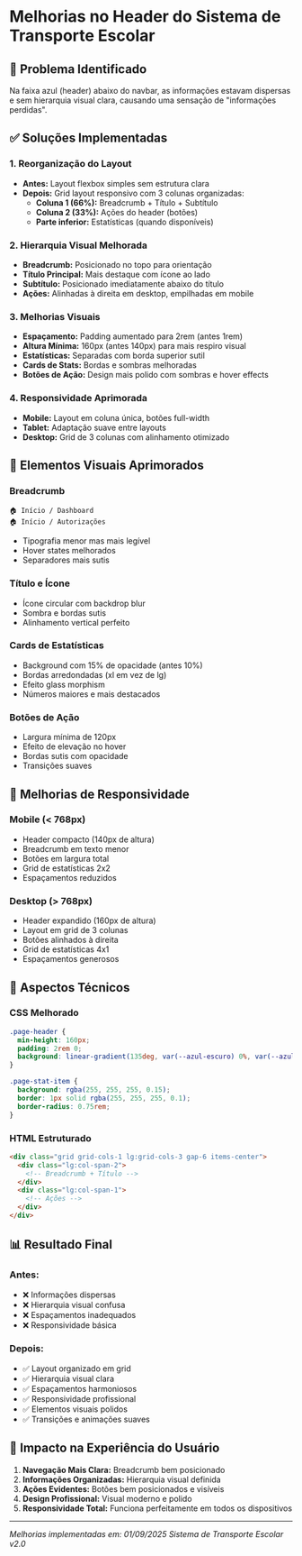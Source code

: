 # Melhorias no Header do Sistema de Transporte Escolar

## 🎯 Problema Identificado
Na faixa azul (header) abaixo do navbar, as informações estavam dispersas e sem hierarquia visual clara, causando uma sensação de "informações perdidas".

## ✅ Soluções Implementadas

### **1. Reorganização do Layout**
- **Antes:** Layout flexbox simples sem estrutura clara
- **Depois:** Grid layout responsivo com 3 colunas organizadas:
  - **Coluna 1 (66%):** Breadcrumb + Título + Subtítulo
  - **Coluna 2 (33%):** Ações do header (botões)
  - **Parte inferior:** Estatísticas (quando disponíveis)

### **2. Hierarquia Visual Melhorada**
- **Breadcrumb:** Posicionado no topo para orientação
- **Título Principal:** Mais destaque com ícone ao lado
- **Subtítulo:** Posicionado imediatamente abaixo do título
- **Ações:** Alinhadas à direita em desktop, empilhadas em mobile

### **3. Melhorias Visuais**
- **Espaçamento:** Padding aumentado para 2rem (antes 1rem)
- **Altura Mínima:** 160px (antes 140px) para mais respiro visual
- **Estatísticas:** Separadas com borda superior sutil
- **Cards de Stats:** Bordas e sombras melhoradas
- **Botões de Ação:** Design mais polido com sombras e hover effects

### **4. Responsividade Aprimorada**
- **Mobile:** Layout em coluna única, botões full-width
- **Tablet:** Adaptação suave entre layouts
- **Desktop:** Grid de 3 colunas com alinhamento otimizado

## 🎨 Elementos Visuais Aprimorados

### **Breadcrumb**
```
🏠 Início / Dashboard
🏠 Início / Autorizações
```
- Tipografia menor mas mais legível
- Hover states melhorados
- Separadores mais sutis

### **Título e Ícone**
- Ícone circular com backdrop blur
- Sombra e bordas sutis
- Alinhamento vertical perfeito

### **Cards de Estatísticas**
- Background com 15% de opacidade (antes 10%)
- Bordas arredondadas (xl em vez de lg)
- Efeito glass morphism
- Números maiores e mais destacados

### **Botões de Ação**
- Largura mínima de 120px
- Efeito de elevação no hover
- Bordas sutis com opacidade
- Transições suaves

## 📱 Melhorias de Responsividade

### **Mobile (< 768px)**
- Header compacto (140px de altura)
- Breadcrumb em texto menor
- Botões em largura total
- Grid de estatísticas 2x2
- Espaçamentos reduzidos

### **Desktop (> 768px)**
- Header expandido (160px de altura)
- Layout em grid de 3 colunas
- Botões alinhados à direita
- Grid de estatísticas 4x1
- Espaçamentos generosos

## 🔧 Aspectos Técnicos

### **CSS Melhorado**
```css
.page-header {
  min-height: 160px;
  padding: 2rem 0;
  background: linear-gradient(135deg, var(--azul-escuro) 0%, var(--azul-claro) 100%);
}

.page-stat-item {
  background: rgba(255, 255, 255, 0.15);
  border: 1px solid rgba(255, 255, 255, 0.1);
  border-radius: 0.75rem;
}
```

### **HTML Estruturado**
```html
<div class="grid grid-cols-1 lg:grid-cols-3 gap-6 items-center">
  <div class="lg:col-span-2">
    <!-- Breadcrumb + Título -->
  </div>
  <div class="lg:col-span-1">
    <!-- Ações -->
  </div>
</div>
```

## 📊 Resultado Final

### **Antes:**
- ❌ Informações dispersas
- ❌ Hierarquia visual confusa
- ❌ Espaçamentos inadequados
- ❌ Responsividade básica

### **Depois:**
- ✅ Layout organizado em grid
- ✅ Hierarquia visual clara
- ✅ Espaçamentos harmoniosos
- ✅ Responsividade profissional
- ✅ Elementos visuais polidos
- ✅ Transições e animações suaves

## 🎯 Impacto na Experiência do Usuário

1. **Navegação Mais Clara:** Breadcrumb bem posicionado
2. **Informações Organizadas:** Hierarquia visual definida
3. **Ações Evidentes:** Botões bem posicionados e visíveis
4. **Design Profissional:** Visual moderno e polido
5. **Responsividade Total:** Funciona perfeitamente em todos os dispositivos

---
*Melhorias implementadas em: 01/09/2025*
*Sistema de Transporte Escolar v2.0*
